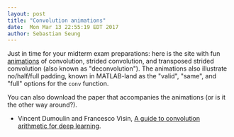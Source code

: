 ```yaml
---
layout: post
title: "Convolution animations"
date:  Mon Mar 13 22:55:19 EDT 2017
author: Sebastian Seung
---
```


Just in time for your midterm exam preparations: here is the site with fun [animations](https://github.com/vdumoulin/conv_arithmetic) of convolution, strided convolution, and transposed strided convolution (also known as "deconvolution"). The animations also illustrate no/half/full padding, known in MATLAB-land as the "valid", "same", and "full" options for the `conv` function. 

You can also download the paper that accompanies the animations (or is it the other way around?).

  - Vincent Dumoulin and Francesco Visin, [A guide to convolution arithmetic for deep learning](https://arxiv.org/abs/1603.07285).
